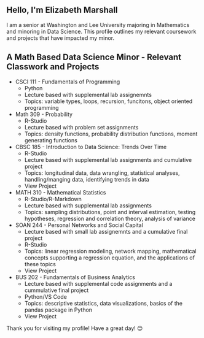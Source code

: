 ## Hello, I'm Elizabeth Marshall

I am a senior at Washington and Lee University majoring in Mathematics and minoring in Data Science. This profile outlines my relevant coursework and projects that have impacted my minor. 

## A Math Based Data Science Minor - Relevant Classwork and Projects

- CSCI 111 - Fundamentals of Programming
  - Python
  - Lecture based with supplemental lab assignemnts
  - Topics: variable types, loops, recursion, funcitons, object oriented programming
- Math 309 - Probability
  - R-Studio
  - Lecture based with problem set assignments 
  - Topics: density functions, probability distribution functions, moment generating functions
- CBSC 185 - Introduction to Data Science: Trends Over Time
  - R-Studio
  - Lecture based with supplemental lab assignments and cumulative project 
  - Topics: longitudinal data, data wrangling, statistical analyses, handling/manging data, identifying trends in data
  - View Project
- MATH 310 - Mathematical Statistics
  - R-Studio/R-Markdown
  - Lecture based with supplemental lab assignments 
  - Topics:  sampling distributions, point and interval estimation, testing hypotheses, regression and correlation theory, analysis of variance
- SOAN 244 - Personal Networks and Social Capital
  - Lecture based with small lab assignemnts and a cumulative final project 
  - R-Studio
  - Topics: linear regression modeling, network mapping, mathematical concepts supporting a regression equation, and the applications of these topics
  - View Project
- BUS 202 - Fundamentals of Business Analytics
  - Lecture based with supplemental code assignments and a cummulative final project 
  - Python/VS Code
  - Topics: descriptive statistics, data visualizations, basics of the pandas package in Python
  - View Project


Thank you for visiting my profile! Have a great day! 😊
